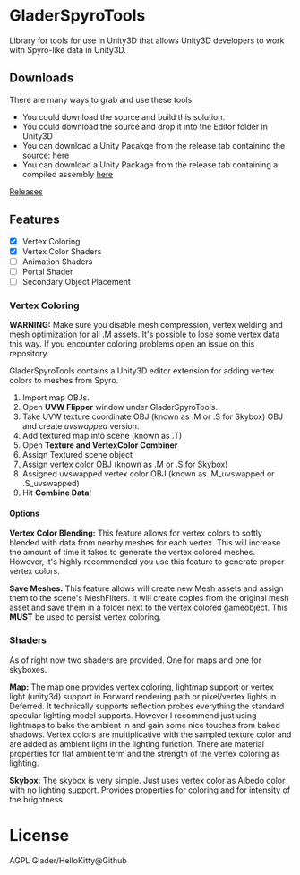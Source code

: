 # GladerSpyroTools

Library for tools for use in Unity3D that allows Unity3D developers to work with Spyro-like data in Unity3D.

## Downloads

There are many ways to grab and use these tools.

- You could download the source and build this solution.
- You could download the source and drop it into the Editor folder in Unity3D
- You can download a Unity Pacakge from the release tab containing the source: [here](https://github.com/HelloKitty/GladerSpyroTools/releases/download/0.0.1/GladerSpyroTools_source_0.0.1.unitypackage)
- You can download a Unity Package from the release tab containing a compiled assembly [here](https://github.com/HelloKitty/GladerSpyroTools/releases/download/0.0.1/GladerSpyroTools_dll_0.0.1.unitypackage)

[Releases](https://github.com/HelloKitty/GladerSpyroTools/releases)

## Features
- [x] Vertex Coloring
- [x] Vertex Color Shaders
- [ ] Animation Shaders
- [ ] Portal Shader
- [ ] Secondary Object Placement

### Vertex Coloring

**WARNING:** Make sure you disable mesh compression, vertex welding and mesh optimization for all .M assets. It's possible to lose some vertex data this way. If you encounter coloring problems open an issue on this repository.

GladerSpyroTools contains a Unity3D editor extension for adding vertex colors to meshes from Spyro.

1. Import map OBJs.
2. Open **UVW Flipper** window under GladerSpyroTools.
2. Take UVW texture coordinate OBJ (known as .M or .S for Skybox) OBJ and create *uvswapped* version.
3. Add textured map into scene (known as .T)
4. Open **Texture and VertexColor Combiner**
5. Assign Textured scene object
6. Assign vertex color OBJ (known as .M or .S for Skybox)
7. Assigned uvswapped vertex color OBJ (known as .M_uvswapped or .S_uvswapped)
8. Hit **Combine Data**!

#### Options

**Vertex Color Blending:** This feature allows for vertex colors to softly blended with data from nearby meshes for each vertex. This will increase the amount of time it takes to generate the vertex colored meshes. However, it's highly recommended you use this feature to generate proper vertex colors.


**Save Meshes:** This feature allows will create new Mesh assets and assign them to the scene's MeshFilters. It will create copies from the original mesh asset and save them in a folder next to the vertex colored gameobject. This **MUST** be used to persist vertex coloring.

### Shaders

As of right now two shaders are provided. One for maps and one for skyboxes. 

**Map:** The map one provides vertex coloring, lightmap support or vertex light (unity3d) support in Forward rendering path or pixel/vertex lights in Deferred. It technically supports reflection probes everything the standard specular lighting model supports. However I recommend just using lightmaps to bake the ambient in and gain some nice touches from baked shadows. Vertex colors are multiplicative with the sampled texture color and are added as ambient light in the lighting function. There are material properties for flat ambient term and the strength of the vertex coloring as lighting.

**Skybox:** The skybox is very simple. Just uses vertex color as Albedo color with no lighting support. Provides properties for coloring and for intensity of the brightness.

# License

AGPL Glader/HelloKitty@Github
